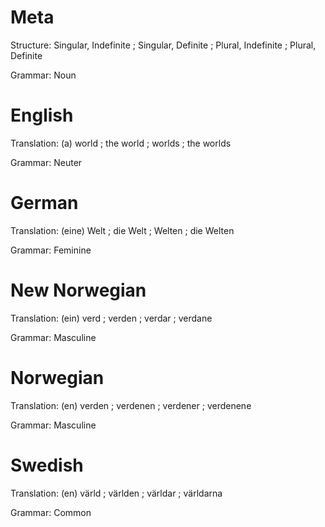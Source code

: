 Meta
====

Structure: Singular, Indefinite ; Singular, Definite ; Plural, Indefinite ; Plural, Definite

Grammar:   Noun



English
=======

Translation: (a) world ; the world ; worlds ; the worlds

Grammar:     Neuter



German
======

Translation: (eine) Welt ; die Welt ; Welten ; die Welten

Grammar:     Feminine



New Norwegian
=============

Translation: (ein) verd ; verden ; verdar ; verdane

Grammar:     Masculine



Norwegian
=========

Translation: (en) verden ; verdenen ; verdener ; verdenene

Grammar:     Masculine


Swedish
=======

Translation: (en) värld ; världen ; världar ; världarna

Grammar:     Common
